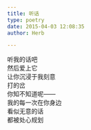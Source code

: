 ```yaml
---  
title: 听话  
type: poetry  
date: 2015-04-03 12:08:35  
author: Herb  

---  
```

听我的话吧  
然后爱上它  
让你沉浸于我刻意  
打的岔  
你知不知道呢——  
我的每一次在你身边  
看似无意的话  
都被处心规划